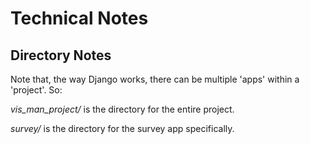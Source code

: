 # Technical Notes

## Directory Notes

Note that, the way Django works, there can be multiple 'apps' within a 'project'. So:

*vis_man_project/* is the directory for the entire project.

*survey/* is the directory for the survey app specifically.

